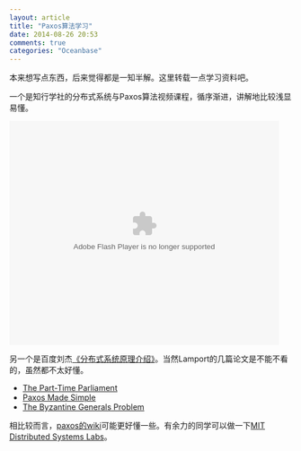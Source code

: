 ```yaml
---
layout: article
title: "Paxos算法学习"
date: 2014-08-26 20:53
comments: true
categories: "Oceanbase"
---
```

  
  本来想写点东西，后来觉得都是一知半解。这里转载一点学习资料吧。

  一个是知行学社的分布式系统与Paxos算法视频课程，循序渐进，讲解地比较浅显易懂。

  <embed src="http://www.tudou.com/v/e8zM8dAL6hM/&bid=05&rpid=51943457&resourceId=51943457_05_05_99/v.swf" type="application/x-shockwave-flash" allowscriptaccess="always" allowfullscreen="true" wmode="opaque" width="480" height="400"></embed>

  另一个是百度刘杰[《分布式系统原理介绍》][1]。当然Lamport的几篇论文是不能不看的，虽然都不太好懂。
  
  - [The Part-Time Parliament][3] 
  - [Paxos Made Simple][2]
  - [The Byzantine Generals Problem][4]

  相比较而言，[paxos的wiki][5]可能更好懂一些。有余力的同学可以做一下[MIT Distributed Systems Labs][6]。


[1]: http://www.valleytalk.org/2012/07/12/%E3%80%8A%E5%88%86%E5%B8%83%E5%BC%8F%E7%B3%BB%E7%BB%9F%E5%8E%9F%E7%90%86%E4%BB%8B%E7%BB%8D%E3%80%8B-%E3%80%82%E7%99%BE%E5%BA%A6-%E3%80%82%E5%88%98%E6%9D%B0/ "《分布式系统原理介绍》"
[2]: http://research.microsoft.com/en-us/um/people/lamport/pubs/paxos-simple.pdf "paxos made simple"
[3]: http://research.microsoft.com/en-us/um/people/lamport/pubs/lamport-paxos.pdf "The Part-Time Parliament"
[4]: https://www.andrew.cmu.edu/course/15-749/READINGS/required/resilience/lamport82.pdf "The Byzantine Generals Problem"
[5]: http://en.wikipedia.org/wiki/Paxos_(computer_science) "Paxos (computer science)"
[6]: http://css.csail.mit.edu/6.824/2014/ "MIT Distributed Systems Labs"